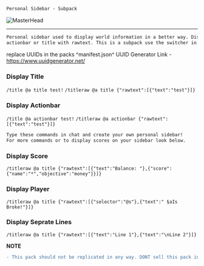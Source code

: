 ```diff
Personal Sidebar - Subpack
```
![MasterHead](https://media.discordapp.net/attachments/1050591171921072130/1051972486197166161/banner.png?width=1011&height=569)
--- ---
```diff
Personal sidebar used to display world information in a better way. Display scores, tags, or gamertags on the custom 
actionbar or title with rawtext. This is a subpack use the switcher in the pack settings to have 1 or 2 sidebar displays.
```

replace UUIDs in the packs ^manifest.json^
UUID Generator Link - https://www.uuidgenerator.net/


### Display Title
`/title @a title test!`
`/titleraw @a title {"rawtext":[{"text":"test"}]}`

### Display Actionbar
`/title @a actionbar test!`
`/titleraw @a actionbar {"rawtext":[{"text":"test"}]}`

```diff
Type these commands in chat and create your own personal sidebar!
For more commands or to display scores on your sidebar look below.
```

### Display Score 
`/titleraw @a title {"rawtext":[{"text":"Balance: "},{"score":{"name":"*","objective":"money"}}]}`

### Display Player 
`/titleraw @a title {"rawtext":[{"selector":"@s"},{"text":" §aIs Broke!"}]}`

### Display Seprate Lines
`/titleraw @a title {"rawtext":[{"text":"Line 1"},{"text":"\nLine 2"}]}`

**NOTE** 
```diff 
- This pack should not be replicated in any way. DONT sell this pack in any way. This debug ui addon can be added to your own pack. Make sure to add credit in the files or in your world! -
```
